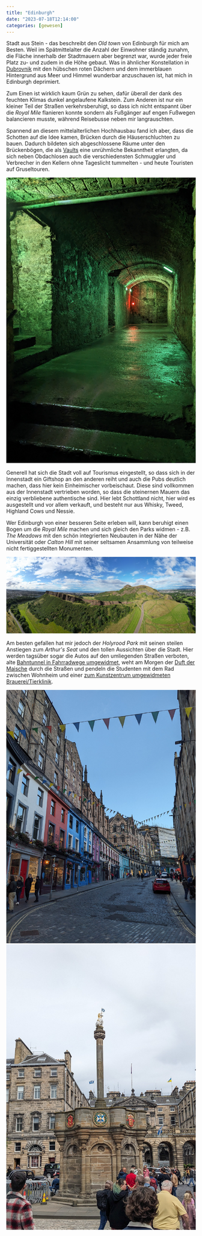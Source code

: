 ```yaml
---
title: "Edinburgh"
date: "2023-07-18T12:14:00"
categories: [gewesen]
---
```


Stadt aus Stein - das beschreibt den *Old town* von Edinburgh für mich am Besten. Weil im Spätmittelalter die Anzahl der Einwohner ständig zunahm, die Fläche innerhalb der Stadtmauern aber begrenzt war, wurde jeder freie Platz zu- und zudem in die Höhe gebaut. Was in ähnlicher Konstellation in [Dubrovnik](/2012/06/16/drachen-uber-dubrovnik/) mit den hübschen roten Dächern und dem immerblauen Hintergrund aus Meer und Himmel wunderbar anzuschauen ist, hat mich in Edinburgh deprimiert.

Zum Einen ist wirklich kaum Grün zu sehen, dafür überall der dank des feuchten Klimas dunkel angelaufene Kalkstein. Zum Anderen ist nur ein kleiner Teil der Straßen verkehrsberuhigt, so dass ich nicht entspannt über die *Royal Mile* flanieren konnte sondern als Fußgänger auf engen Fußwegen balancieren musste, während Reisebusse neben mir langrauschten.

Spannend an diesem mittelalterlichen Hochhausbau fand ich aber, dass die Schotten auf die Idee kamen, Brücken durch die Häuserschluchten zu bauen. Dadurch bildeten sich abgeschlossene Räume unter den Brückenbögen, die als [Vaults](https://en.wikipedia.org/wiki/Edinburgh_Vaults) eine unrühmliche Bekanntheit erlangten, da sich neben Obdachlosen auch die verschiedensten Schmuggler und Verbrecher in den Kellern ohne Tageslicht tummelten - und heute Touristen auf Gruseltouren.

![South Bridge Vaults](PXL_20230718_104916682.NIGHT.jpg)

Generell hat sich die Stadt voll auf Tourismus eingestellt, so dass sich in der Innenstadt ein Giftshop an den anderen reiht und auch die Pubs deutlich machen, dass hier kein Einheimischer vorbeischaut. Diese sind vollkommen aus der Innenstadt vertrieben worden, so dass die steinernen Mauern das einzig verbliebene authentische sind. Hier lebt Schottland nicht, hier wird es ausgestellt und vor allem verkauft, und besteht nur aus Whisky, Tweed, Highland Cows und Nessie.

Wer Edinburgh von einer besseren Seite erleben will, kann beruhigt einen Bogen um die *Royal Mile* machen und sich gleich den Parks widmen - z.B. *The Meadows* mit den schön integrierten Neubauten in der Nähe der Universität oder *Calton Hill* mit seiner seltsamen Ansammlung von teilweise nicht fertiggestellten Monumenten.

![Holyrood Park](DJI_0029.jpg)

Am besten gefallen hat mir jedoch der *Holyrood Park* mit seinen steilen Anstiegen zum *Arthur's Seat* und den tollen Aussichten über die Stadt. Hier werden tagsüber sogar die Autos auf den umliegenden Straßen verboten, alte [Bahntunnel in Fahrradwege umgewidmet](https://blog.historicenvironment.scot/2021/02/innocent-railway/), weht am Morgen der [Duft der Maische](https://holyrooddistillery.co.uk) durch die Straßen und pendeln die Studenten mit dem Rad zwischen Wohnheim und einer [zum Kunstzentrum umgewidmeten Brauerei/Tierklinik](https://www.summerhall.co.uk/).

![Victoria Street](PXL_20230716_203350611.jpg)
![The Scottish National Animal - The Unicorn](PXL_20230718_101154604.jpg)